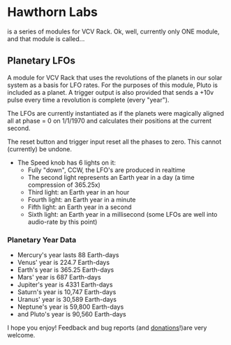 # Hawthorn Labs
is a series of modules for VCV Rack.  Ok, well, currently only ONE module, and that module is called...
## Planetary LFOs
A module for VCV Rack that uses the revolutions of the planets in our solar system as a basis for LFO rates.  For the purposes of this module, Pluto is included as a planet.
A trigger output is also provided that sends a +10v pulse every time a revolution is complete (every "year").

The LFOs are currently instantiated as if the planets were magically aligned all at phase = 0 on 1/1/1970 and calculates their positions at the current second.

The reset button and trigger input reset all the phases to zero.  This cannot (currently) be undone.

- The Speed knob has 6 lights on it:
    - Fully "down", CCW, the LFO's are produced in realtime
    - The second light represents an Earth year in a day (a time compression of 365.25x)
    - Third light: an Earth year in an hour
    - Fourth light: an Earth year in a minute
    - Fifth light: an Earth year in a second
    - Sixth light: an Earth year in a millisecond (some LFOs are well into audio-rate by this point)

### Planetary Year Data
- Mercury's year lasts 88 Earth-days
- Venus' year is 224.7 Earth-days
- Earth's year is 365.25 Earth-days
- Mars' year is 687 Earth-days
- Jupiter's year is 4331 Earth-days
- Saturn's year is 10,747 Earth-days
- Uranus' year is 30,589 Earth-days
- Neptune's year is 59,800 Earth-days
- and Pluto's year is 90,560 Earth-days

I hope you enjoy! Feedback and bug reports (and [donations](https://www.paypal.me/afhawthorn)!)are very welcome.